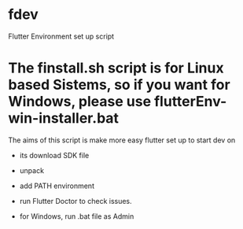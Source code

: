 # fdev
Flutter Environment set up script

# The finstall.sh script is for Linux based Sistems, so if you want for Windows, please use flutterEnv-win-installer.bat

The aims of this script is make more easy flutter set up to start dev on
* its download SDK file
* unpack
* add PATH environment
* run Flutter Doctor to check issues.

* for Windows, run .bat file as Admin

